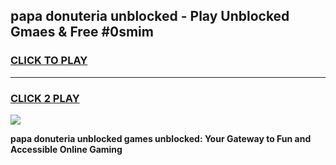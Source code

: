 
## papa donuteria unblocked - Play Unblocked Gmaes & Free #0smim
<h3>
<a href="https://news.freeplayer.one?title=papa_donuteria_unblocked&ref=24F">CLICK TO PLAY</a></h3>
<hr>

<h3>
<a href="https://news.freeplayer.one?title=papa_donuteria_unblocked&ref=24F">CLICK 2 PLAY</a>
  
</h3>

<a href="https://news.freeplayer.one?title=papa_donuteria_unblocked&ref=24F/"><img src="https://clearcache.store/games.png"></a>


**papa donuteria unblocked games unblocked: Your Gateway to Fun and Accessible Online Gaming**
